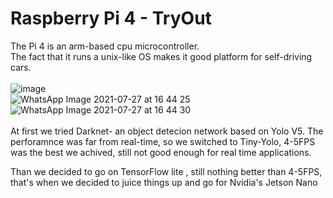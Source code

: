 # Raspberry Pi 4 - TryOut

The Pi 4 is an arm-based cpu microcontroller. <br />
The fact that it runs a unix-like OS makes it good platform for self-driving cars.
<br />
<br />
![image](https://user-images.githubusercontent.com/57401083/120466645-96135d80-c39f-11eb-843f-d1d7b4673d63.png)
<br />
![WhatsApp Image 2021-07-27 at 16 44 25](https://user-images.githubusercontent.com/57047863/127165850-76245b4c-9af4-4e48-a631-1c15388d3c2a.jpeg)
<br />
![WhatsApp Image 2021-07-27 at 16 44 30](https://user-images.githubusercontent.com/57047863/127165963-5c32ce41-91a8-4d28-90d3-426b9872af43.jpeg)
<br />
<br />
At first we tried Darknet- an object detecion network based on Yolo V5.
The perforamnce was far from real-time, so we switched to Tiny-Yolo, 4-5FPS was the best we achived, still not good enough for real time applications.

Than we decided to go on TensorFlow lite , still nothing better than 4-5FPS, that's when we decided to juice things up and go for Nvidia's Jetson Nano <br />
